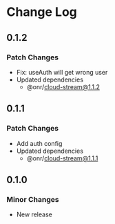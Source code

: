 # Change Log

## 0.1.2

### Patch Changes

- Fix: useAuth will get wrong user
- Updated dependencies
  - @onr/cloud-stream@1.1.2

## 0.1.1

### Patch Changes

- Add auth config
- Updated dependencies
  - @onr/cloud-stream@1.1.1

## 0.1.0

### Minor Changes

- New release
